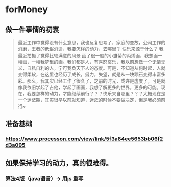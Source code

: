 # forMoney
## 做一件事情的初衷
> 最近工作中觉得没有什么意思，我也反复思考了，家庭的变故，公司工作的消磨，王者的低俗消遣，我要怎样的动力，去哪里？
> 快乐来源于什么？
> 我最近拍摄了觉得比较满意的风景
> 画了很一般的小雏菊的丙烯画，我想画一幅画，一幅我梦里的画。我们都是人，有喜怒哀乐，我以前想做一个无情无义，自私自利的人，宁可我负天下人的态度。可是，不知道从何时起，人就变得柔软，在这里也经历了成长，努力，失望，就是从一块顽石变得丰富多彩。那么，我其实已经工作了很久了，之前的时光，或许是虚度了，可是就像我依旧学起了吉他，学起了画画，我想了解更多的世界，更多的可能。现在，我要怎样的动力，才能继续前行？？？快乐来自哪里？？？大概现在是一个迷茫期，其实很早以前就知道，迷茫的时候不要做决定，但是我必须前行~
## 准备基础
### https://www.processon.com/view/link/5f3a84ee5653bb06f2d3a095
## 如果保持学习的动力，真的很难得。
### 算法4版（java语言）-> 用js 重写
